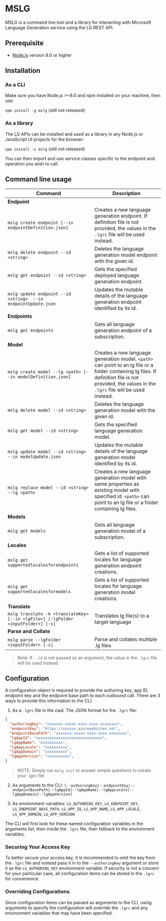 # MSLG

MSLG is a command line tool and a library for interacting with Microsoft Language Generation service using the LG REST API.

## Prerequisite 

- [Node.js](https://nodejs.org/) version 8.0 or higher

## Installation

### As a CLI
Make sure you have Node.js >=8.0 and npm installed on your machine, then use:

`npm install -g mslg` (still not released)

### As a library
The LG APIs can be installed and used as a library in any Node.js or JavaScript UI projects for the browser:

`npm install -s mslg` (still not released)

You can then import and use service classes specific to the endpoint and operation you wish to call.

## Command line usage

| Command                                                  | Description                                                                                         |
|----------------------------------------------------------|-----------------------------------------------------------------------------------------------------|
| **Endpoint**                                             |                                                                                                     |
| `mslg create endpoint [--in endpointDefinition.json]`    | Creates a new language generation endpoint. If definition file is not provided, the values in the `.lgrc` file will be used instead.|
| `mslg delete endpoint --id <string>`                     | Deletes the language generation model endpoint with the given id.|
| `mslg get endpoint --id <string>`                        | Gets the specified deployed language generation endpoint.                                   |
| `mslg update endpoint --id <string>  --in endpointUpdate.json` | Updates the mutable details of the language generation endpoint identified by its id.                                                               |
| **Endpoints**                                               |                                                                                                     |
| `mslg get endpoints`                                        | Gets all language generation endpoint of a subscription.                                                              |
| **Model**                                                   |                                                                                                     |
| `mslg create model --lg <path> [--in modelDefinition.json]`   | Creates a new language generation model. `<path>` can point to an lg file or a folder containing lg files. If definition file is not provided, the values in the `.lgrc` file will be used instead.                             |
| `mslg delete model --id <string>`                           | Deletes the language generation model with the given id.                                 |
| `mslg get model --id <string>`                | Gets the specified language generation model.                                        |
| `mslg update model --id <string> --in modelUpdate.json`                | Updates the mutable details of the language generation model identified by its id.                                      
| `mslg replace model --id <string> --lg <path>`                | Creates a new language generation model with same properties as existing model with specified id.  `<path>` can point to an lg file or a folder containing lg files.                                
| **Models**                                     |                                                                                                     |
| `mslg get models`                             | Gets all language generation model of a subscription.                                                      |
| **Locales**                                     |                                                                                                     |
| `mslg get supportedlocalesforendpoints`                             | Gets a list of supported locales for language generation endpoint creations.                                                     |
| `mslg get supportedlocalesformodels`                             | Gets a list of supported locales for language generation model creations.                                                      |
| **Translate**                                            |                                                                                                     |
| `mslg translate -k <translateKey> [--in <lgFile>] [-lgFolder <inputFolder>] [-s]`| Translates lg file(s) to a target language                 |
| **Parse and Collate**                                    |                                                                                                     |
| `mslg parse --lgFolder <inputFolder> [-s]`              | Parse and collates multiple .lg files                                                               |

> Note: If `--id` is not passed as an argument, the value in the `.lgrc` file will be used instead.

## Configuration
A configuration object is required to provide the authoring key, app ID, endpoint key and the endpoint base path to each outbound call. There are 3 ways to provide this information to the CLI:

1. As a `.lgrc` file in the cwd. 
The JSON format for the `.lgrc` file:
```json
{
  "authoringKey": "xxxxxxx-xxxxx-xxxx-xxxx-xxxxxxxx",
  "endpointKey": "https://xxxxxx.azurewebsites.net",
  "endpointBasePath": "xxxxxxx-xxxxx-xxxx-xxxx-xxxxxxxx",
  "lgAppId": "xxxxxxxxxxxxxxxxxxxxxxxxxxxxxx",
  "lgAppName": "xxxxxxxxxx",
  "lgAppLocale": "xxxxxxxxxx",
  "lgAppDomain": "xxxxxxxxxx",
  "lgAppVersion": "xxxxxxxxxx",
}
```

> NOTE: Simply run `mslg init` to answer simple questions to create your .lgrc file

2. As arguments to the CLI: `[--authoringKey|--endpointKey|--endpointBasePath|--lgAppId|--lgAppName|--lgAppLocale|--lgAppDomain|--lgAppVersion]`

3. As environment variables: `LG_AUTHORING_KEY`, `LG_ENDPOINT_KEY`, `LG_ENDPOINT_BASE_PATH`, `LG_APP_ID`, `LG_APP_NAME`, `LG_APP_LOCALE`, `LG_APP_DOMAIN`, `LG_APP_VERSION`

The CLI will first look for these named configuration variables in the arguments list, then inside the `.lgrc` file, then fallback to the environment variables. 

### Securing Your Access Key
To better secure your access key, it is recommended to omit the key from the `.lgrc` 
file and instead pass it in to the `--authoringKey` argument or store it as the `LG_AUTHORING_KEY` 
environment variable. If security is not a concern for your particular case, all configuration items 
can be stored in the `.lgrc` for convenience.

### Overriding Configurations
Since configuration items can be passed as arguments to the CLI, using arguments to specify 
the configuration will override the `.lgrc` and any environment variables that may have been specified.